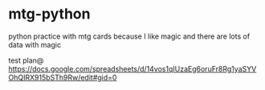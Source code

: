 # mtg-python
python practice with mtg cards because I like magic and there are lots of data with magic

test plan@ https://docs.google.com/spreadsheets/d/14vos1qIUzaEg6oruFr8Rg1yaSYVOhQIRX915bSTh9Rw/edit#gid=0

